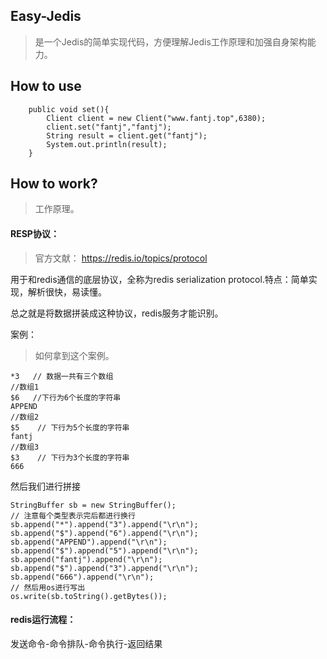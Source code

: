 ## Easy-Jedis
>是一个Jedis的简单实现代码，方便理解Jedis工作原理和加强自身架构能力。

## How to use

```
    public void set(){
        Client client = new Client("www.fantj.top",6380);
        client.set("fantj","fantj");
        String result = client.get("fantj");
        System.out.println(result);
    }
```

## How to work?
>工作原理。

#### RESP协议：
>官方文献：
https://redis.io/topics/protocol

用于和redis通信的底层协议，全称为redis serialization protocol.特点：简单实现，解析很快，易读懂。

总之就是将数据拼装成这种协议，redis服务才能识别。

案例：
> 如何拿到这个案例。
```
*3   // 数据一共有三个数组
//数组1
$6   //下行为6个长度的字符串
APPEND   
//数组2
$5    // 下行为5个长度的字符串
fantj
//数组3
$3    // 下行为3个长度的字符串
666
```
然后我们进行拼接
```$xslt
StringBuffer sb = new StringBuffer();
// 注意每个类型表示完后都进行换行
sb.append("*").append("3").append("\r\n");
sb.append("$").append("6").append("\r\n");
sb.append("APPEND").append("\r\n");
sb.append("$").append("5").append("\r\n");
sb.append("fantj").append("\r\n");
sb.append("$").append("3").append("\r\n");
sb.append("666").append("\r\n");
// 然后用os进行写出
os.write(sb.toString().getBytes());
```
#### redis运行流程：
发送命令-命令排队-命令执行-返回结果

